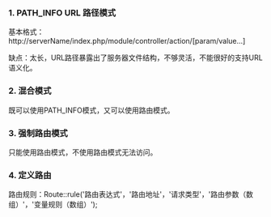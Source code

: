 ### 1. PATH_INFO URL 路径模式

基本格式：http://serverName/index.php/module/controller/action/[param/value...]

缺点：太长，URL路径暴露出了服务器文件结构，不够灵活，不能很好的支持URL语义化。

### 2. 混合模式

既可以使用PATH_INFO模式，又可以使用路由模式。

### 3. 强制路由模式

只能使用路由模式，不使用路由模式无法访问。

### 4. 定义路由

路由规则：Route::rule('路由表达式'，'路由地址'，'请求类型'，'路由参数（数组）'，'变量规则（数组）');